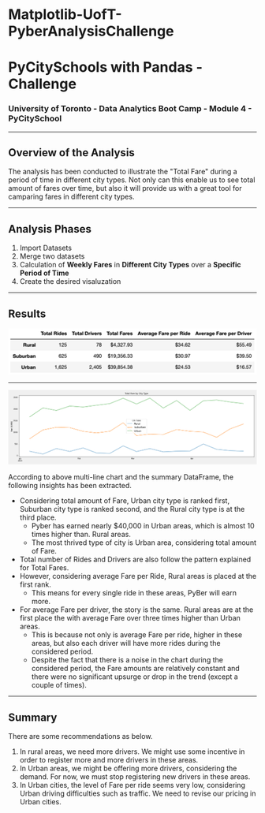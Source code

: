# Matplotlib-UofT-PyberAnalysisChallenge
# PyCitySchools with Pandas - Challenge

### University of Toronto - Data Analytics Boot Camp - Module 4 - PyCitySchool

---

## Overview of the Analysis

The analysis has been conducted to illustrate the "Total Fare" during a period of time in different city types. Not only can this enable us to see total amount of fares over time, but also it will provide us with a great tool for camparing fares in different city types.

---

## Analysis Phases

  1. Import Datasets
  2. Merge two datasets
  3. Calculation of **Weekly Fares** in **Different City Types** over a **Specific Period of Time**
  4. Create the desired visaluzation

---

## Results

![](/Analysis/Pyber_Summary_DataFrame.png) 

---

![](/Analysis/PyBer_fare_summary.png) 

According to above multi-line chart and the summary DataFrame, the following insights has been extracted.
  * Considering total amount of Fare, Urban city type is ranked first, Suburban city type is ranked second, and the Rural city type is at the third place.
    * Pyber has earned nearly $40,000 in Urban areas, which is almost 10 times higher than. Rural areas.
    * The most thrived type of city is Urban area, considering total amount of Fare.
  * Total number of Rides and Drivers are also follow the pattern explained for Total Fares.
  * However, considering average Fare per Ride, Rural areas is placed at the first rank.
    * This means for every single ride in these areas, PyBer will earn more.
  * For average Fare per driver, the story is the same. Rural areas are at the first place the with average Fare over three times higher than Urban areas.
    * This is because not only is average Fare per ride, higher in these areas, but also each driver will have more rides during the considered period.
    * Despite the fact that there is a noise in the chart during the considered period, the Fare amounts are relatively constant and there were no significant upsurge or drop in the trend (except a couple of times).

---

## Summary

There are some recommendations as below.
1. In rural areas, we need more drivers. We might use some incentive in order to register more and more drivers in these areas.
2. In Urban areas, we might be offering more drivers, considering the demand. For now, we must stop registering new drivers in these areas.
3. In Urban cities, the level of Fare per ride seems very low, considering Urban driving difficulties such as traffic. We need to revise our pricing in Urban cities.
